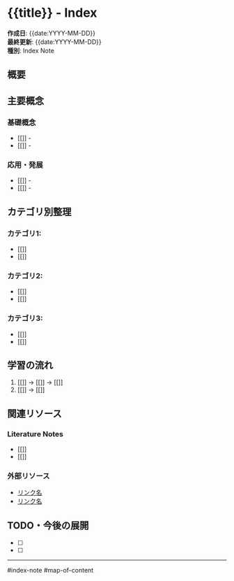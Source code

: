 # {{title}} - Index

**作成日**: {{date:YYYY-MM-DD}}  
**最終更新**: {{date:YYYY-MM-DD}}  
**種別**: Index Note  

## 概要
<!-- このインデックスが扱うテーマ・領域の説明 -->


## 主要概念
<!-- このテーマの核となる概念群 -->
### 基礎概念
- [[]] - 
- [[]] - 

### 応用・発展
- [[]] - 
- [[]] - 

## カテゴリ別整理
### カテゴリ1: 
- [[]]
- [[]]

### カテゴリ2: 
- [[]]
- [[]]

### カテゴリ3: 
- [[]]
- [[]]

## 学習の流れ
<!-- 推奨される学習順序やパス -->
1. [[]] → [[]] → [[]]
2. [[]] → [[]]

## 関連リソース
### Literature Notes
- [[]]
- [[]]

### 外部リソース
- [リンク名](URL)
- [リンク名](URL)

## TODO・今後の展開
- [ ] 
- [ ] 

---
#index-note #map-of-content 